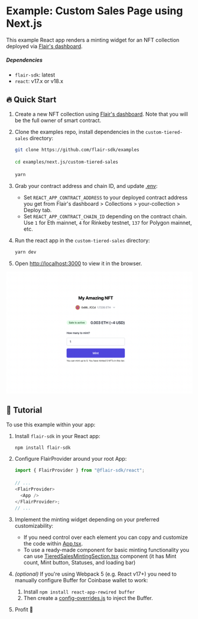 # Example: Custom Sales Page using Next.js

This example React app renders a minting widget for an NFT collection deployed via [Flair's dashboard](https://app.flair.dev).

##### Dependencies

- `flair-sdk`: latest
- `react`: v17.x or v18.x

## :fire: Quick Start

1. Create a new NFT collection using [Flair's dashboard](https://app.flair.dev). Note that you will be the full owner of smart contract.
2. Clone the examples repo, install dependencies in the `custom-tiered-sales` directory:

   ```sh
   git clone https://github.com/flair-sdk/examples

   cd examples/next.js/custom-tiered-sales

   yarn
   ```

3. Grab your contract address and chain ID, and update [.env](./.env):
   - Set `REACT_APP_CONTRACT_ADDRESS` to your deployed contract address you get from Flair's dashboard > Collections > your-collection > Deploy tab.
   - Set `REACT_APP_CONTRACT_CHAIN_ID` depending on the contract chain. Use `1` for Eth mainnet, `4` for Rinkeby testnet, `137` for Polygon mainnet, etc.
4. Run the react app in the `custom-tiered-sales` directory:

   ```sh
   yarn dev
   ```

5. Open [http://localhost:3000](http://localhost:3000) to view it in the browser.

![Screenshot](./custom-minting-website.png)

## 🔮 Tutorial

To use this example within your app:

1. Install `flair-sdk` in your React app:

   ```sh
   npm install flair-sdk
   ```

2. Configure FlairProvider around your root App:

   ```ts
   import { FlairProvider } from "@flair-sdk/react";

   // ...
   <FlairProvider>
     <App />
   </FlairProvider>;
   // ...
   ```

3. Implement the minting widget depending on your preferred customizability:

   - If you need control over each element you can copy and customize the code within [App.tsx](./src/App.tsx).
   - To use a ready-made component for basic minting functionality you can use [TieredSalesMintingSection.tsx](https://github.com/flair-sdk/typescript/blob/main/packages/react/src/modules/finance/tiered-sales/sections/TieredSalesMintingSection.tsx) component (it has Mint count, Mint button, Statuses, and loading bar)

4. _(optional)_ If you're using Webpack 5 (e.g. React v17+) you need to manually configure Buffer for Coinbase wallet to work:

   1. Install `npm install react-app-rewired buffer`
   2. Then create a [config-overrides.js](config-overrides.js) to inject the Buffer.

5. Profit :rocket:
